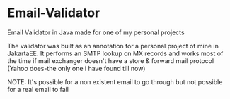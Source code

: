 # Email-Validator
Email Validator in Java made for one of my personal projects 

The validator was built as an annotation for a personal project of mine in JakartaEE.
It performs an SMTP lookup on MX records and works most of the time if mail exchanger 
doesn't have a store & forward mail protocol (Yahoo does-the only one i have found till now)

NOTE: It's possible for a non existent email to go through but not possible for a real email to fail
